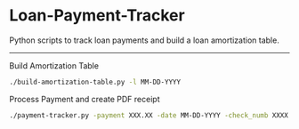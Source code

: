 # Loan-Payment-Tracker
Python scripts to track loan payments and build a loan amortization table.

---

Build Amortization Table
```bash
./build-amortization-table.py -l MM-DD-YYYY
```

Process Payment and create PDF receipt
```bash
./payment-tracker.py -payment XXX.XX -date MM-DD-YYYY -check_numb XXXX -notes 'Optional payment notes'
```

